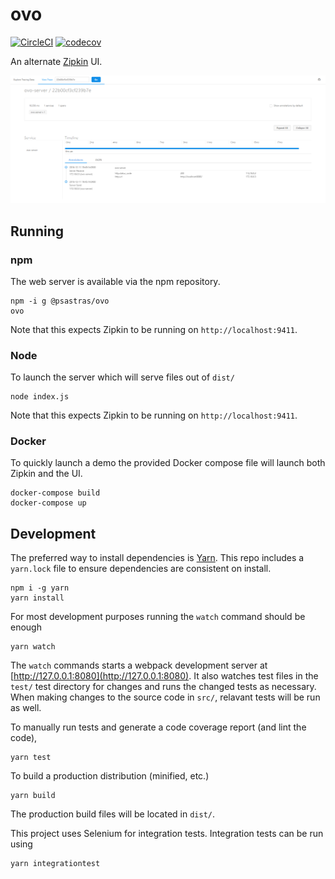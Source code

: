 # ovo

[![CircleCI](https://circleci.com/gh/psastras/ovo.svg?style=shield&circle-token=:circle-ci-badge-token)](https://circleci.com/gh/psastras/ovo/tree/master)
[![codecov](https://codecov.io/gh/psastras/ovo/branch/master/graph/badge.svg)](https://codecov.io/gh/psastras/ovo)

An alternate [Zipkin](http://zipkin.io/) UI.

![Screenshot](/screenshot.png "Screenshot")

## Running

### npm

The web server is available via the npm repository.

```
npm -i g @psastras/ovo
ovo
```

Note that this expects Zipkin to be running on `http://localhost:9411`.


### Node

To launch the server which will serve files out of `dist/`

```
node index.js
```

Note that this expects Zipkin to be running on `http://localhost:9411`.

### Docker

To quickly launch a demo the provided Docker compose file will launch both Zipkin and the UI.

```
docker-compose build
docker-compose up
```

## Development

The preferred way to install dependencies is [Yarn](https://github.com/yarnpkg/yarn).  This repo
includes a `yarn.lock` file to ensure dependencies are consistent on install.

```
npm i -g yarn
yarn install
```

For most development purposes running the `watch` command should be enough

```
yarn watch
```

The `watch` commands starts a webpack development server at
[http://127.0.0.1:8080](http://127.0.0.1:8080).  It also watches test files in the `test/` test
directory for changes and runs the changed tests as necessary.  When making changes to the source
code in `src/`, relavant tests will be run as well.

To manually run tests and generate a code coverage report (and lint the code),

```
yarn test
```

To build a production distribution (minified, etc.)

```
yarn build
```

The production build files will be located in `dist/`.

This project uses Selenium for integration tests.  Integration tests can be run using

```
yarn integrationtest
```